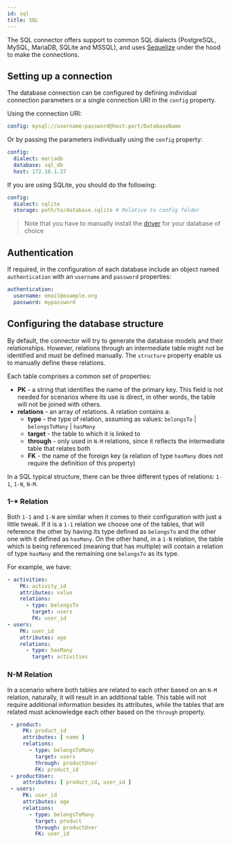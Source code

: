 ```yaml
---
id: sql
title: SQL
---
```


The SQL connector offers support to common SQL dialects (PostgreSQL, MySQL, MariaDB, SQLite and MSSQL), and uses [Sequelize](https://sequelize.org/master/manual/getting-started) under the hood to make the connections.

## Setting up a connection

The database connection can be configured by defining individual connection parameters or a single connection URI in the `config` property.

Using the connection URI:

````yaml
config: mysql://username:password@host:port/DatabaseName
````

Or by passing the parameters individually using the `config` property:

````yaml
config:
  dialect: mariadb
  database: sql_db
  host: 172.18.1.27
````

If you are using SQLite, you should do the following:

````yaml
config:
  dialect: sqlite
  storage: path/to/database.sqlite # Relative to config folder
````

> Note that you have to manually install the [driver](https://sequelize.org/master/manual/getting-started.html) for your database of choice

## Authentication

If required, in the configuration of each database include an object named `authentication` with an `username` and `password` properties:

```yaml
authentication:
  username: email@example.org
  password: mypassword
```

## Configuring the database structure

By default, the connector will try to generate the database models and their relationships. However, relations through an intermediate table might not be identified and must be defined manually. The `structure` property enable us to manually define these relations.


Each table comprises a common set of properties:
- **PK** - a string that identifies the name of the primary key. This field is not needed for scenarios where its use is direct, in other words, the table will not be joined with others.
- **relations** - an array of relations. A relation contains a:
    - **type** - the type of relation, assuming as values: `belongsTo` | `belongsToMany` | `hasMany`
    - **target** - the table to which it is linked to
    - **through** - only used in `N-M` relations, since it reflects the intermediate table that relates both
    - **FK** - the name of the foreign key (a relation of type `hasMany` does not require the definition of this property)

In a SQL typical structure, there can be three different types of relations: `1-1`, `1-N`, `N-M`.


### 1-* Relation
Both `1-1` and `1-N` are similar when it comes to their configuration with just a little tweak. If it is a `1-1` relation we choose one of the tables, that will reference the other
by having its type defined as `belongsTo` and the other one with it defined as `hasMany`. On the other hand, in a `1-N` relation, the table which is being referenced (meaning that has multiple) will contain a relation of type `hasMany` and the remaining one `belongsTo` as its type.

For example, we have:

~~~~yaml
- activities:
    PK: activity_id
    attributes: value
    relations:
      - type: belongsTo
        target: users
        FK: user_id
- users:
    PK: user_id
    attributes: age
    relations:
      - type: hasMany
        target: activities
~~~~

### N-M Relation

In a scenario where both tables are related to each other based on an `N-M` relation, naturally, it will result in an additional table. This table will not require additional information besides its attributes, while the tables that are related must acknowledge each other based on the `through` property.

~~~~yaml
 - product:
     PK: product_id
     attributes: [ name ]
     relations:
       - type: belongsToMany
         target: users
         through: productUser
         FK: product_id
 - productUser:
     attributes: [ product_id, user_id ]
 - users:
     PK: user_id
     attributes: age
     relations:
       - type: belongsToMany
         target: product
         through: productUser
         FK: user_id
~~~~
